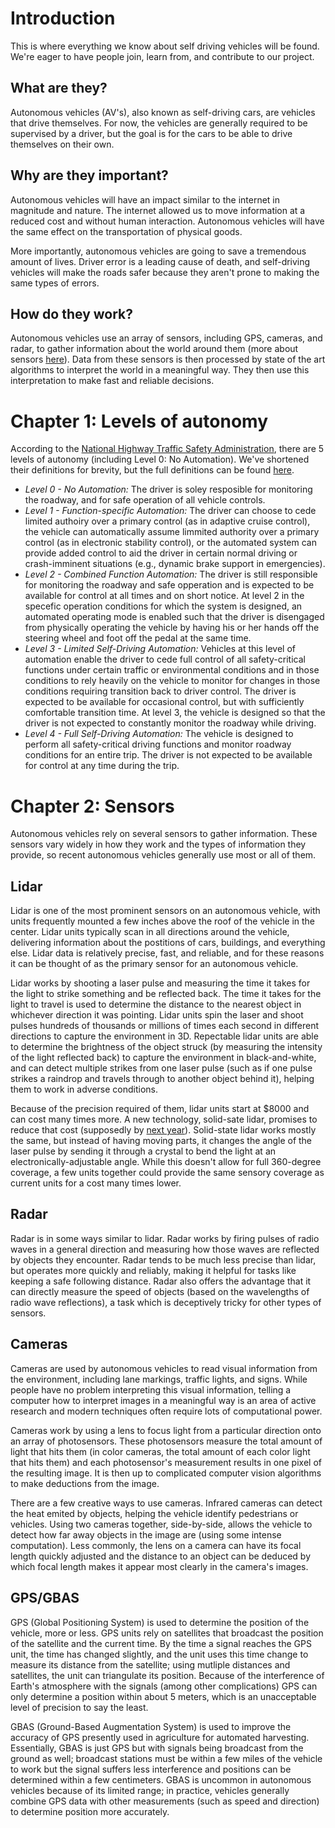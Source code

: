 # Introduction
This is where everything we know about self driving vehicles will be found. We're eager to have people join, learn from, and contribute to our project.

## What are they?

Autonomous vehicles (AV's), also known as self-driving cars, are vehicles that drive themselves. For now, the vehicles are generally required to be supervised by a driver, but the goal is for the cars to be able to drive themselves on their own.

## Why are they important?

Autonomous vehicles will have an impact similar to the internet in magnitude and nature. The internet allowed us to move information at a reduced cost and without human interaction. Autonomous vehicles will have the same effect on the transportation of physical goods.

More importantly, autonomous vehicles are going to save a tremendous amount of lives. Driver error is a leading cause of death, and self-driving vehicles will make the roads safer because they aren't prone to making the same types of errors.

## How do they work?

Autonomous vehicles use an array of sensors, including GPS, cameras, and radar, to gather information about the world around them (more about sensors [here](TODO)). Data from these sensors is then processed by state of the art algorithms to interpret the world in a meaningful way. They then use this interpretation to make fast and reliable decisions.

# Chapter 1: Levels of autonomy

According to the [National Highway Traffic Safety Administration](http://www.nhtsa.gov/), there are 5 levels of autonomy (including Level 0: No Automation). We've shortened their definitions for brevity, but the full definitions can be found [here](http://www.nhtsa.gov/staticfiles/rulemaking/pdf/Automated_Vehicles_Policy.pdf).

* *Level 0 - No Automation:* The driver is soley resposible for monitoring the roadway, and for safe operation of all vehicle controls.
* *Level 1 - Function-specific Automation:* The driver can choose to cede limited authoiry over a primary control (as in adaptive cruise control), the vehicle can automatically assume limmited authority over a primary control (as in electronic stability control), or the automated system can provide added control to aid the driver in certain normal driving or crash-imminent situations (e.g., dynamic brake support in emergencies).
* *Level 2 - Combined Function Automation:* The driver is still responsible for monitoring the roadway and safe opperation and is expected to be available for control at all times and on short notice. At level 2 in the specefic operation conditions for which the system is designed, an automated operating mode is enabled such that the driver is disengaged from physically operating the vehicle by having his or her hands off the steering wheel and foot off the pedal at the same time.
* *Level 3 - Limited Self-Driving Automation:* Vehicles at this level of automation enable the driver to cede full control of all safety-critical functions under certain traffic or environmental conditions and in those conditions to rely heavily on the vehicle to monitor for changes in those conditions requiring transition back to driver control. The driver is expected to be available for occasional control, but with sufficiently comfortable transition time. At level 3, the vehicle is designed so that the driver is not expected to constantly monitor the roadway while driving.
* *Level 4 - Full Self-Driving Automation:* The vehicle is designed to perform all safety-critical driving functions and monitor roadway conditions for an entire trip. The driver is not expected to be available for control at any time during the trip.

# Chapter 2: Sensors

Autonomous vehicles rely on several sensors to gather information. These sensors vary widely in how they work and the types of information they provide, so recent autonomous vehicles generally use most or all of them.

## Lidar
Lidar is one of the most prominent sensors on an autonomous vehicle, with units frequently mounted a few inches above the roof of the vehicle in the center. Lidar units typically scan in all directions around the vehicle, delivering information about the postitions of cars, buildings, and everything else. Lidar data is relatively precise, fast, and reliable, and for these reasons it can be thought of as the primary sensor for an autonomous vehicle.

Lidar works by shooting a laser pulse and measuring the time it takes for the light to strike something and be reflected back. The time it takes for the light to travel is used to determine the distance to the nearest object in whichever direction it was pointing. Lidar units spin the laser and shoot pulses hundreds of thousands or millions of times each second in different directions to capture the environment in 3D. Repectable lidar units are able to determine the brightness of the object struck (by measuring the intensity of the light reflected back) to capture the environment in black-and-white, and can detect multiple strikes from one laser pulse (such as if one pulse strikes a raindrop and travels through to another object behind it), helping them to work in adverse conditions.

Because of the precision required of them, lidar units start at $8000 and can cost many times more. A new technology, solid-sate lidar, promises to reduce that cost (supposedly by [next year](http://spectrum.ieee.org/cars-that-think/transportation/sensors/quanergy-solid-state-lidar)). Solid-state lidar works mostly the same, but instead of having moving parts, it changes the angle of the laser pulse by sending it through a crystal to bend the light at an electronically-adjustable angle. While this doesn't allow for full 360-degree coverage, a few units together could provide the same sensory coverage as current units for a cost many times lower.

## Radar
Radar is in some ways similar to lidar. Radar works by firing pulses of radio waves in a general direction and measuring how those waves are reflected by objects they encounter. Radar tends to be much less precise than lidar, but operates more quickly and reliably, making it helpful for tasks like keeping a safe following distance. Radar also offers the advantage that it can directly measure the speed of objects (based on the wavelengths of radio wave reflections), a task which is deceptively tricky for other types of sensors.

## Cameras
Cameras are used by autonomous vehicles to read visual information from the environment, including lane markings, traffic lights, and signs. While people have no problem interpreting this visual information, telling a computer how to interpret images in a meaningful way is an area of active research and modern techniques often require lots of computational power.

Cameras work by using a lens to focus light from a particular direction onto an array of photosensors. These photosensors measure the total amount of light that hits them (in color cameras, the total amount of each color light that hits them) and each photosensor's measurement results in one pixel of the resulting image. It is then up to complicated computer vision algorithms to make deductions from the image.

There are a few creative ways to use cameras. Infrared cameras can detect the heat emited by objects, helping the vehicle identify pedestrians or vehicles. Using two cameras together, side-by-side, allows the vehicle to detect how far away objects in the image are (using some intense computation). Less commonly, the lens on a camera can have its focal length quickly adjusted and the distance to an object can be deduced by which focal length makes it appear most clearly in the camera's images.

## GPS/GBAS
GPS (Global Positioning System) is used to determine the position of the vehicle, more or less. GPS units rely on satellites that broadcast the position of the satellite and the current time. By the time a signal reaches the GPS unit, the time has changed slightly, and the unit uses this time change to measure its distance from the satellite; using mutliple distances and satellites, the unit can triangulate its position. Because of the interference of Earth's atmosphere with the signals (among other complications) GPS can only determine a position within about 5 meters, which is an unacceptable level of precision to say the least.

GBAS (Ground-Based Augmentation System) is used to improve the accuracy of GPS presently used in agriculture for automated harvesting. Essentially, GBAS is just GPS but with signals being broadcast from the ground as well; broadcast stations must be within a few miles of the vehicle to work but the signal suffers less interference and positions can be determined within a few centimeters. GBAS is uncommon in autonomous vehicles because of its limited range; in practice, vehicles generally combine GPS data with other measurements (such as speed and direction) to determine position more accurately.
